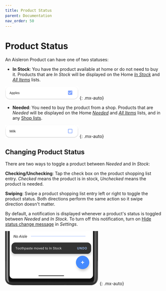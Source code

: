 ```yaml
---
title: Product Status
parent: Documentation
nav_order: 50
---
```


# Product Status

An Aisleron Product can have one of two statuses:  
* **In Stock**: You have the product available at home or do not need to buy it. Products that are *In Stock* will be displayed on the Home [*In Stock*](/docs/documentation/product-list#in-stock-list) and [*All Items*](/docs/documentation/product-list#all-items-list) lists.

![In Stock Product](/assets/images/screenshots/alr-950-in-stock-product.png)
{: .mx-auto}

* **Needed**: You need to buy the product from a shop. Products that are *Needed* will be displayed on the  Home [*Needed*](/docs/documentation/product-list#needed-list) and [*All Items*](/docs/documentation/product-list#all-items-list) lists, and in any [Shop lists](/docs/documentation/product-list#shop-list).

![Needed Product](/assets/images/screenshots/alr-960-needed-product.png)
{: .mx-auto}

## Changing Product Status
There are two ways to toggle a product between *Needed* and *In Stock*:  

**Checking/Unchecking**: Tap the check box on the product shopping list entry. *Checked* means the product is in stock, *Unchecked* means the product is needed.

**Swiping**: Swipe a product  shopping list entry left or right to toggle the product status. Both directions perform the same action so it swipe direction doesn't matter.

By default, a notification is displayed whenever a product's status is toggled between *Needed* and *In Stock*. To turn off this notification, turn on [Hide status change message](/docs/documentation/settings#shopping-list-options) in *Settings*.

![Status Change Snack Bar](/assets/images/screenshots/alr-240-status-change-snackbar-partial.png)
{: .mx-auto}